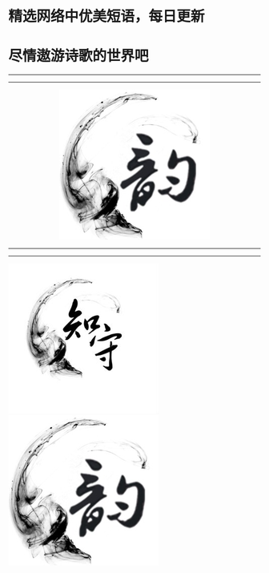 # 精选网络中优美短语，每日更新
# 尽情遨游诗歌的世界吧

--------------------------------
-----------------------------------

<p align="center">
  <a href="https://github.com/xxjwxc/PoetryRhyme">
    <img src="img/logo/logo2.jpg" width="300">
  </a>
</p>


-----------------------------------
-----------------------------------

<p align="half">
    <img src="img/logo/logo1.jpg" width="300">
    <img src="img/logo/logo2.jpg" width="300">
</p>
